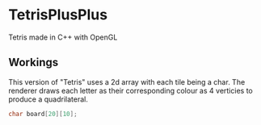 # TetrisPlusPlus
Tetris made in C++ with OpenGL

## Workings
This version of "Tetris" uses a 2d array with each tile being a char. The renderer draws each letter as their corresponding colour as 4 verticies to produce a quadrilateral. 

```C++
char board[20][10];
```
